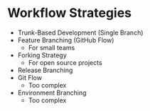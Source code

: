 # Workflow Strategies
* Trunk-Based Development (Single Branch)
* Feature Branching (GitHub Flow)
    - For small teams
* Forking Strategy
    - For open source projects
* Release Branching
* Git Flow
    - Too complex
* Environment Branching
    - Too complex
